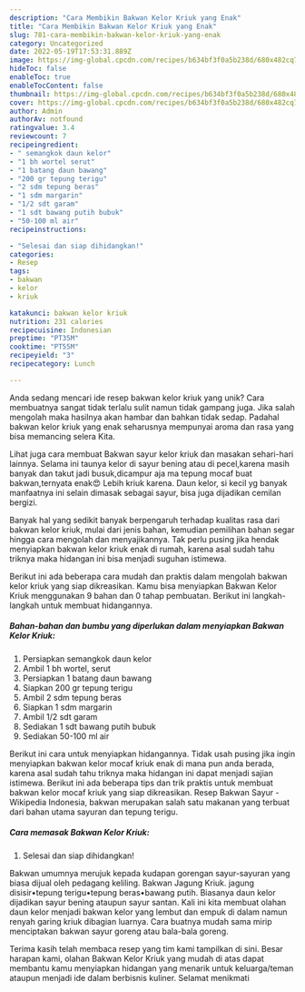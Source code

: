 ```yaml
---
description: "Cara Membikin Bakwan Kelor Kriuk yang Enak"
title: "Cara Membikin Bakwan Kelor Kriuk yang Enak"
slug: 781-cara-membikin-bakwan-kelor-kriuk-yang-enak
category: Uncategorized
date: 2022-05-19T17:53:31.889Z
image: https://img-global.cpcdn.com/recipes/b634bf3f0a5b238d/680x482cq70/bakwan-kelor-kriuk-foto-resep-utama.jpg
hideToc: false
enableToc: true
enableTocContent: false
thumbnail: https://img-global.cpcdn.com/recipes/b634bf3f0a5b238d/680x482cq70/bakwan-kelor-kriuk-foto-resep-utama.jpg
cover: https://img-global.cpcdn.com/recipes/b634bf3f0a5b238d/680x482cq70/bakwan-kelor-kriuk-foto-resep-utama.jpg
author: Admin
authorAv: notfound
ratingvalue: 3.4
reviewcount: 7
recipeingredient:
- " semangkok daun kelor"
- "1 bh wortel serut"
- "1 batang daun bawang"
- "200 gr tepung terigu"
- "2 sdm tepung beras"
- "1 sdm margarin"
- "1/2 sdt garam"
- "1 sdt bawang putih bubuk"
- "50-100 ml air"
recipeinstructions:

- "Selesai dan siap dihidangkan!"
categories:
- Resep
tags:
- bakwan
- kelor
- kriuk

katakunci: bakwan kelor kriuk 
nutrition: 231 calories
recipecuisine: Indonesian
preptime: "PT35M"
cooktime: "PT55M"
recipeyield: "3"
recipecategory: Lunch

---
```





Anda sedang mencari ide resep bakwan kelor kriuk yang unik? Cara membuatnya sangat tidak terlalu sulit namun tidak gampang juga. Jika salah mengolah maka hasilnya akan hambar dan bahkan tidak sedap. Padahal bakwan kelor kriuk yang enak seharusnya mempunyai aroma dan rasa yang bisa memancing selera Kita.





Lihat juga cara membuat Bakwan sayur kelor kriuk dan masakan sehari-hari lainnya. Selama ini taunya kelor di sayur bening atau di pecel,karena masih banyak dan takut jadi busuk,dicampur aja ma tepung mocaf buat bakwan,ternyata enak😍 Lebih kriuk karena. Daun kelor, si kecil yg banyak manfaatnya ini selain dimasak sebagai sayur, bisa juga dijadikan cemilan bergizi.

Banyak hal yang sedikit banyak berpengaruh terhadap kualitas rasa dari bakwan kelor kriuk, mulai dari jenis bahan, kemudian pemilihan bahan segar hingga cara mengolah dan menyajikannya. Tak perlu pusing jika hendak menyiapkan bakwan kelor kriuk enak di rumah, karena asal sudah tahu triknya maka hidangan ini bisa menjadi suguhan istimewa.






Berikut ini ada beberapa cara mudah dan praktis dalam mengolah bakwan kelor kriuk yang siap dikreasikan. Kamu bisa menyiapkan Bakwan Kelor Kriuk menggunakan 9 bahan dan 0 tahap pembuatan. Berikut ini langkah-langkah untuk membuat hidangannya.

<!--inarticleads1-->

##### Bahan-bahan dan bumbu yang diperlukan dalam menyiapkan Bakwan Kelor Kriuk:

1. Persiapkan  semangkok daun kelor
1. Ambil 1 bh wortel, serut
1. Persiapkan 1 batang daun bawang
1. Siapkan 200 gr tepung terigu
1. Ambil 2 sdm tepung beras
1. Siapkan 1 sdm margarin
1. Ambil 1/2 sdt garam
1. Sediakan 1 sdt bawang putih bubuk
1. Sediakan 50-100 ml air


Berikut ini cara untuk menyiapkan hidangannya. Tidak usah pusing jika ingin menyiapkan bakwan kelor mocaf kriuk enak di mana pun anda berada, karena asal sudah tahu triknya maka hidangan ini dapat menjadi sajian istimewa. Berikut ini ada beberapa tips dan trik praktis untuk membuat bakwan kelor mocaf kriuk yang siap dikreasikan. Resep Bakwan Sayur - Wikipedia Indonesia, bakwan merupakan salah satu makanan yang terbuat dari bahan utama sayuran dan tepung terigu. 

<!--inarticleads2-->

##### Cara memasak Bakwan Kelor Kriuk:


1. Selesai dan siap dihidangkan!

Bakwan umumnya merujuk kepada kudapan gorengan sayur-sayuran yang biasa dijual oleh pedagang keliling. Bakwan Jagung Kriuk. jagung disisir•tepung terigu•tepung beras•bawang putih. Biasanya daun kelor dijadikan sayur bening ataupun sayur santan. Kali ini kita membuat olahan daun kelor menjadi bakwan kelor yang lembut dan empuk di dalam namun renyah garing kriuk dibagian luarnya. Cara buatnya mudah sama mirip menciptakan bakwan sayur goreng atau bala-bala goreng. 

Terima kasih telah membaca resep yang tim kami tampilkan di sini. Besar harapan kami, olahan Bakwan Kelor Kriuk yang mudah di atas dapat membantu kamu menyiapkan hidangan yang menarik untuk keluarga/teman ataupun menjadi ide dalam berbisnis kuliner. Selamat menikmati
